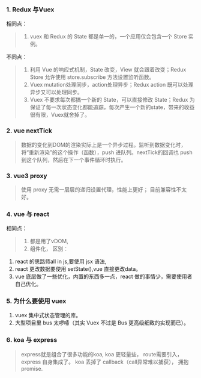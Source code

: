 ### 1. Redux 与Vuex
相同点：
> 1. vuex 和 Redux 的 State 都是单一的，一个应用仅会包含一个 Store 实例。

不同点： 
> 1. 利用 Vue 的响应式机制，State 改变，View 就会跟着改变；Redux Store 允许使用 store.subscribe 方法设置监听函数。
> 2. Vuex mutation处理同步，action处理异步；Redux action 既可以处理异步又可以处理同步。
> 3. Vuex 不要求每次都搞一个新的 State，可以直接修改 State；Redux 为保证了每一次状态变化都能追踪，每次产生一个新的state，带来的收益很有限，Vuex就舍掉了。

### 2. vue nextTick
> 数据的变化到DOM的渲染实际上是一个异步过程。监听到数据变化时，将“重新渲染”的这个操作（函数），push 进队列。nextTick的回调也 push 到这个队列，然后在下一个事件循环时执行。
### 3. vue3 proxy
> 使用 proxy 无需一层层的递归设置代理，性能上更好； 目前兼容性不太好。

### 4. vue 与 react 
相同点：
> 1. 都是用了vDOM,
> 2. 组件化，
区别：
1. react 的思路师all in js,要使用 jsx 语法,
2. react 更改数据要使用 setState(),vue 直接更改data。
3. vue 底层做了一些优化，内置的东西多一点，react 做的事情少，需要使用者自己优化。

### 5. 为什么要使用 vuex
1. vuex 集中式状态管理的库。
2. 大型项目里 bus 太啰嗦（其实 Vuex 不过是 Bus 更高级细致的实现而已）。

### 6. koa 与 express
> express就是组合了很多功能的koa, koa 更轻量些， route需要引入，express 自身集成了。 koa 丢掉了 callback（call异常难以捕获）， 拥抱promise.
